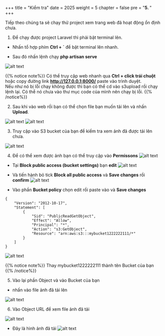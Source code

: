 +++
title = "Kiểm tra"
date = 2025
weight = 5
chapter = false
pre = "<b>5. </b>"
+++

Tiếp theo chúng ta sẽ chạy thử project xem trang web đã hoạt động ổn định chưa.

1. Để chạy được project Laravel thì phải bật terminal lên.

- Nhấn tổ hợp phím **Ctrl + `** để bật terminal lên nhanh.

- Sau đó nhấn lệnh chạy **php artisan serve** 

![alt text](https://nguyenhuukhai22.github.io/NguyenHuuKhai-Workshop.io/images/5-Test/5-1.png)

{{% notice note%}}
  Có thể truy cập web nhanh qua **Ctrl + click trái chuột** hoặc copy đường link **http://127.0.0.1:8000/** paste vào trình duyệt.   
  Nếu như nó bị lỗi chạy không được thì bạn có thể cd vào s3upload rồi chạy lệnh lại. Có thể nó chưa vào thư mục code của mình nên chạy bị lỗi.
{{% /notice%}}


2. Sau khi vào web rồi bạn có thể chọn file bạn muốn tải lên và nhấn **Upload**. 

![alt text](https://nguyenhuukhai22.github.io/NguyenHuuKhai-Workshop.io/images/5-Test/5-2.png)
![alt text](https://nguyenhuukhai22.github.io/NguyenHuuKhai-Workshop.io/images/5-Test/5-3.png)


3. Truy cập vào S3 bucket của bạn để kiểm tra xem ảnh đã được tải lên chưa.

![alt text](https://nguyenhuukhai22.github.io/NguyenHuuKhai-Workshop.io/images/5-Test/5-4.png)

4. Để có thể xem được ảnh bạn có thể truy cập vào **Permissons**
![alt text](https://nguyenhuukhai22.github.io/NguyenHuuKhai-Workshop.io/images/5-Test/5-5.png)

- Tại **Block public access (bucket settings)** bạn **edit** 
![alt text](https://nguyenhuukhai22.github.io/NguyenHuuKhai-Workshop.io/images/5-Test/5-6.png)
- Và tiến hành bỏ tick **Block all public access** và **Save changes** rồi **confirm**
![alt text](https://nguyenhuukhai22.github.io/NguyenHuuKhai-Workshop.io/images/5-Test/5-7.png)


- Vào phần **Bucket policy** chọn edit rồi paste vào  và **Save changes**

```
{
	"Version": "2012-10-17",
	"Statement": [
		{
			"Sid": "PublicReadGetObject",
			"Effect": "Allow",
			"Principal": "*",
			"Action": "s3:GetObject",
			"Resource": "arn:aws:s3:::mybucket1222222111/*"
		}
	]
}
```
![alt text](https://nguyenhuukhai22.github.io/NguyenHuuKhai-Workshop.io/images/5-Test/5-8.png)

{{% notice note%}}
  Thay mybucket1222222111 thành tên Bucket của bạn 
{{% /notice%}}

5. Vào lại phần Object và vào Bucket của bạn 
- nhấn vào file ảnh đã tải lên 

![alt text](https://nguyenhuukhai22.github.io/NguyenHuuKhai-Workshop.io/images/5-Test/5-9.png)

6. Vào Object URL để xem file ảnh đã tải

![alt text](https://nguyenhuukhai22.github.io/NguyenHuuKhai-Workshop.io/images/5-Test/5-10.png)
- Đây là hình ảnh đã tải
![alt text](https://nguyenhuukhai22.github.io/NguyenHuuKhai-Workshop.io/images/5-Test/5-11.png)
